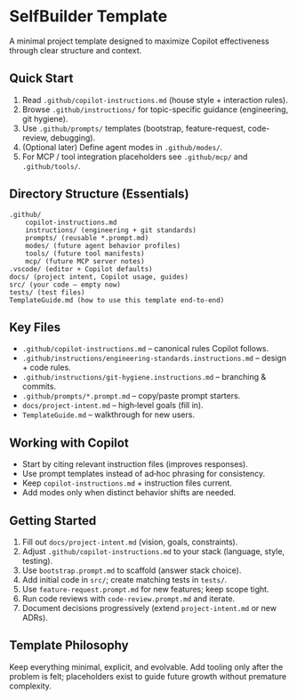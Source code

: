 # SelfBuilder Template

A minimal project template designed to maximize Copilot effectiveness through clear structure and context.

## Quick Start

1. Read `.github/copilot-instructions.md` (house style + interaction rules).
2. Browse `.github/instructions/` for topic-specific guidance (engineering, git hygiene).
3. Use `.github/prompts/` templates (bootstrap, feature-request, code-review, debugging).
4. (Optional later) Define agent modes in `.github/modes/`.
5. For MCP / tool integration placeholders see `.github/mcp/` and `.github/tools/`.

## Directory Structure (Essentials)

```
.github/
	copilot-instructions.md
	instructions/ (engineering + git standards)
	prompts/ (reusable *.prompt.md)
	modes/ (future agent behavior profiles)
	tools/ (future tool manifests)
	mcp/ (future MCP server notes)
.vscode/ (editor + Copilot defaults)
docs/ (project intent, Copilot usage, guides)
src/ (your code – empty now)
tests/ (test files)
TemplateGuide.md (how to use this template end-to-end)
```

## Key Files

- `.github/copilot-instructions.md` – canonical rules Copilot follows.
- `.github/instructions/engineering-standards.instructions.md` – design + code rules.
- `.github/instructions/git-hygiene.instructions.md` – branching & commits.
- `.github/prompts/*.prompt.md` – copy/paste prompt starters.
- `docs/project-intent.md` – high‑level goals (fill in).
- `TemplateGuide.md` – walkthrough for new users.

## Working with Copilot

- Start by citing relevant instruction files (improves responses).
- Use prompt templates instead of ad‑hoc phrasing for consistency.
- Keep `copilot-instructions.md` + instruction files current.
- Add modes only when distinct behavior shifts are needed.

## Getting Started

1. Fill out `docs/project-intent.md` (vision, goals, constraints).
2. Adjust `.github/copilot-instructions.md` to your stack (language, style, testing).
3. Use `bootstrap.prompt.md` to scaffold (answer stack choice).
4. Add initial code in `src/`; create matching tests in `tests/`.
5. Use `feature-request.prompt.md` for new features; keep scope tight.
6. Run code reviews with `code-review.prompt.md` and iterate.
7. Document decisions progressively (extend `project-intent.md` or new ADRs).

## Template Philosophy

Keep everything minimal, explicit, and evolvable. Add tooling only after the problem is felt; placeholders exist to guide future growth without premature complexity.
